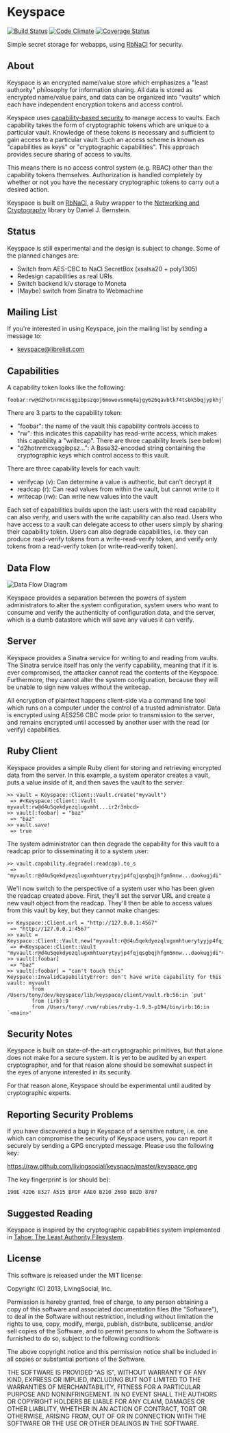 Keyspace
========
[![Build Status](https://secure.travis-ci.org/livingsocial/keyspace.png?branch=master)](http://travis-ci.org/livingsocial/keyspace)
[![Code Climate](https://codeclimate.com/github/livingsocial/keyspace.png)](https://codeclimate.com/github/livingsocial/keyspace)
[![Coverage Status](https://coveralls.io/repos/livingsocial/keyspace/badge.png?branch=master)](https://coveralls.io/r/livingsocial/keyspace)

Simple secret storage for webapps, using [RbNaCl][rbnacl] for security.

[rbnacl]: https://github.com/cryptosphere/rbnacl

About
-----

Keyspace is an encrypted name/value store which emphasizes a "least authority"
philosophy for information sharing. All data is stored as encrypted name/value
pairs, and data can be organized into "vaults" which each have independent
encryption tokens and access control.

Keyspace uses [capability-based security][capabilities] to manage access to vaults.
Each capability takes the form of cryptographic tokens which are unique
to a particular vault. Knowledge of these tokens is necessary and sufficient to
gain access to a particular vault. Such an access scheme is known as
"capabilities as keys" or "cryptographic capabilities". This approach provides
secure sharing of access to vaults.

This means there is no access control system (e.g. RBAC) other than the capability
tokens themselves. Authorization is handled completely by whether or not you have
the necessary cryptographic tokens to carry out a desired action.

Keyspace is built on [RbNaCl][rbnacl], a Ruby wrapper to the
[Networking and Cryptography][nacl] library by Daniel J. Bernstein.

[capabilities]: http://en.wikipedia.org/wiki/Capability-based_security
[rbnacl]: https://github.com/cryptosphere/rbnacl
[nacl]: http://nacl.cr.yp.to/

Status
------

Keyspace is still experimental and the design is subject to change. Some of
the planned changes are:

* Switch from AES-CBC to NaCl SecretBox (xsalsa20 + poly1305)
* Redesign capabilities as real URIs
* Switch backend k/v storage to Moneta
* (Maybe) switch from Sinatra to Webmachine

Mailing List
------------

If you're interested in using Keyspace, join the mailing list by sending a
message to:

* [keyspace@librelist.com](mailto:keyspace@librelist.com)

Capabilities
------------

A capability token looks like the following:

    foobar:rw@d2hotnrmcxsqgibpszqoj6mowovsmmq4ajgy626qavbtk74tsbk5bqjypkhjlmbsqy7266umric6vn7iasaa6ccljqzrr7d35dqrh7i

There are 3 parts to the capability token:

* "foobar": the name of the vault this capability controls access to
* "rw": this indicates this capability has read-write access, which makes
  this capability a "writecap". There are three capability levels (see below)
* "d2hotnrmcxsqgibpsz...": A Base32-encoded string containing the cryptographic
  keys which control access to this vault.

There are three capability levels for each vault:

* verifycap (v): Can determine a value is authentic, but can't decrypt it
* readcap (r):   Can read values from within the vault, but cannot write to it
* writecap (rw): Can write new values into the vault

Each set of capabilities builds upon the last: users with the read capability
can also verify, and users with the write capability can also read. Users who
have access to a vault can delegate access to other users simply by sharing
their capability token. Users can also degrade capabilities, i.e. they can
produce read-verify tokens from a write-read-verify token, and verify only
tokens from a read-verify token (or write-read-verify token).

Data Flow
---------

![Data Flow Diagram](https://raw.github.com/livingsocial/keyspace/master/dataflow.png)

Keyspace provides a separation between the powers of system administrators
to alter the system configuration, system users who want to consume and verify
the authenticity of configuration data, and the server, which is a dumb
datastore which will save any values it can verify.

Server
------

Keyspace provides a Sinatra service for writing to and reading from vaults. The
Sinatra service itself has only the verify capability, meaning that if it is
ever compromised, the attacker cannot read the contents of the Keyspace.
Furthermore, they cannot alter the system configuration, because they will be
unable to sign new values without the writecap.

All encryption of plaintext happens client-side via a command line tool which
runs on a computer under the control of a trusted administrator. Data is
encrypted using AES256 CBC mode prior to transmission to the server, and
remains encrypted until accessed by another user with the read (or verify)
capabilities.

Ruby Client
-----------

Keyspace provides a simple Ruby client for storing and retrieving encrypted
data from the server. In this example, a system operator creates a vault,
puts a value inside of it, and then saves the vault to the server:

```
>> vault = Keyspace::Client::Vault.create("myvault")
 => #<Keyspace::Client::Vault myvault:rw@d4u5qekdyezqlugxmht...ir2r3nbcd>
>> vault[:foobar] = "baz"
 => "baz"
>> vault.save!
 => true
```

The system administrator can then degrade the capability for this vault to
a readcap prior to disseminating it to a system user:

```
>> vault.capability.degrade(:readcap).to_s
 => "myvault:r@d4u5qekdyezqlugxmhtuerytyyjp4fqjqsgbqjhfgm5mnw...daokugjdi"
```

We'll now switch to the perspective of a system user who has been given the
readcap created above. First, they'll set the server URL and create a new
vault object from the readcap. They'll then be able to access values from
this vault by key, but they cannot make changes:

```
>> Keyspace::Client.url = "http://127.0.0.1:4567"
 => "http://127.0.0.1:4567"
>> vault = Keyspace::Client::Vault.new("myvault:r@d4u5qekdyezqlugxmhtuerytyyjp4fqjqsgbqjhfgm5mnw...daokugjdi")
 => #<Keyspace::Client::Vault "myvault:r@d4u5qekdyezqlugxmhtuerytyyjp4fqjqsgbqjhfgm5mnw...daokugjdi">
>> vault[:foobar]
 => "baz"
>> vault[:foobar] = "can't touch this"
Keyspace::InvalidCapabilityError: don't have write capability for this vault: myvault
        from /Users/tony/dev/keyspace/lib/keyspace/client/vault.rb:56:in `put'
        from (irb):9
        from /Users/tony/.rvm/rubies/ruby-1.9.3-p194/bin/irb:16:in `<main>'
```

Security Notes
--------------

Keyspace is built on state-of-the-art cryptographic primitives, but
that alone does not make for a secure system. It is yet to be audited
by an expert cryptographer, and for that reason alone should be somewhat
suspect in the eyes of anyone interested in its security.

For that reason alone, Keyspace should be experimental until audited by
cryptographic experts.

Reporting Security Problems
---------------------------

If you have discovered a bug in Keyspace of a sensitive nature, i.e.
one which can compromise the security of Keyspace users, you can
report it securely by sending a GPG encrypted message. Please use
the following key:

https://raw.github.com/livingsocial/keyspace/master/keyspace.gpg

The key fingerprint is (or should be):

`190E 42D6 8327 A515 BFDF AAE0 B210 269D BB2D 8787`

Suggested Reading
-----------------

Keyspace is inspired by the cryptographic capabilities system implemented in
[Tahoe: The Least Authority Filesystem](https://tahoe-lafs.org/~zooko/lafs.pdf).

License
-------

This software is released under the MIT license:

Copyright (C) 2013, LivingSocial, Inc.

Permission is hereby granted, free of charge, to any person obtaining a copy
of this software and associated documentation files (the "Software"), to deal
in the Software without restriction, including without limitation the rights to
use, copy, modify, merge, publish, distribute, sublicense, and/or sell copies of
the Software, and to permit persons to whom the Software is furnished to do so,
subject to the following conditions:

The above copyright notice and this permission notice shall be included in all
copies or substantial portions of the Software.

THE SOFTWARE IS PROVIDED "AS IS", WITHOUT WARRANTY OF ANY KIND, EXPRESS OR
IMPLIED, INCLUDING BUT NOT LIMITED TO THE WARRANTIES OF MERCHANTABILITY,
FITNESS FOR A PARTICULAR PURPOSE AND NONINFRINGEMENT. IN NO EVENT SHALL THE
AUTHORS OR COPYRIGHT HOLDERS BE LIABLE FOR ANY CLAIM, DAMAGES OR OTHER
LIABILITY, WHETHER IN AN ACTION OF CONTRACT, TORT OR OTHERWISE, ARISING FROM,
OUT OF OR IN CONNECTION WITH THE SOFTWARE OR THE USE OR OTHER DEALINGS IN THE
SOFTWARE.

